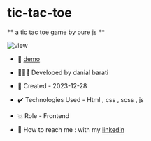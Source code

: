 # tic-tac-toe

** a tic tac toe game by pure js **

![view](https://github.com/danial-barati/tic-tac-toe/assets/104683176/3a242cff-787d-4659-90c1-7c6a653ddeb8)

- 🔗 [demo](https://danial-barati.github.io/signup_form/)

- 👩🏻‍💻 Developed by danial barati

- 📆 Created - 2023-12-28

- ✔️ Technologies Used - Html , css , scss , js

- 💥 Role - Frontend

- 📲 How to reach me : with my [linkedin](https://www.linkedin.com/in/danial-barati-0a9804291/)
